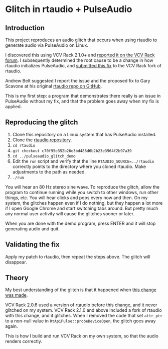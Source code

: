 # Glitch in rtaudio + PulseAudio

## Introduction

This project reproduces an audio glitch that occurs
when using rtaudio to generate audio via PulseAudio on Linux.

I discovered this using VCV Rack 2.1.0+ and [reported it on the VCV Rack forum](https://community.vcvrack.com/t/clicks-pops-using-vcv-rack-2-1-0-edit-was-2-2-0/18796).
I subsequently determined the root cause to be a change in how rtaudio initializes PulseAudio,
and [submitted this fix](https://github.com/cosinekitty/rtaudio/commit/effb23d8c64efe00c741ed746ca0e0f4e983f17a) to the VCV Rack fork of rtaudio.

Andrew Belt suggested I report the issue and the proposed fix to Gary Scavone at
his original [rtaudio repo on GitHub](https://github.com/thestk/rtaudio).

This is my first step: a program that demonstrates there really is an issue in PulseAudio
without my fix, and that the problem goes away when my fix is applied.

## Reproducing the glitch

1. Clone this repository on a Linux system that has PulseAudio installed.
2. Clone the [rtaudio repository](https://github.com/thestk/rtaudio).
3. `cd rtaudio`
4. `git checkout c70f95e352b26e3bd486d6b2b23e3964f2b97a39`
5. `cd ../pulseaudio_glitch_demo`
6. Edit the `run` script and verify that the line `RTAUDIO_SOURCE=../rtaudio` correctly points to the directory where you cloned rtaudio. Make adjustments to the path as needed.
7. `./run`

You will hear an 80 Hz stereo sine wave. To reproduce the glitch, allow the program
to continue running while you switch to other windows, run other things, etc.
You will hear clicks and pops every now and then.
On my system, the glitches happen even if I do nothing, but they happen a lot
more if I open Google Chrome and start switching tabs around.
But pretty much any normal user activity will cause the glitches sooner or later.

When you are done with the demo program, press ENTER and it will stop generating audio and quit.

## Validating the fix

Apply my patch to rtaudio, then repeat the steps above.
The glitch will disappear.

## Theory

My best understanding of the glitch is that it happened when
[this change was made](https://github.com/thestk/rtaudio/commit/108e9306227d4ca4b02754392cf42496a4b253c1).

VCV Rack 2.0.6 used a version of rtaudio before this change,
and it never glitched on my system. VCV Rack 2.1.0 and above included a fork of rtaudio with this change,
and it glitches. When I removed the code that set `attr_ptr` to a non-null value in `RtApiPulse::probeDeviceOpen`,
the glitch goes away again.

This is how I build and run VCV Rack on my own system, so that the audio renders correctly.
